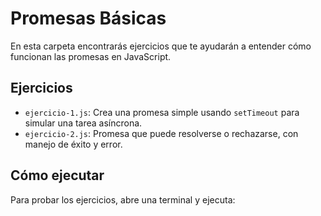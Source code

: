 # Promesas Básicas

En esta carpeta encontrarás ejercicios que te ayudarán a entender cómo funcionan las promesas en JavaScript.

## Ejercicios

- `ejercicio-1.js`: Crea una promesa simple usando `setTimeout` para simular una tarea asíncrona.
- `ejercicio-2.js`: Promesa que puede resolverse o rechazarse, con manejo de éxito y error.

## Cómo ejecutar

Para probar los ejercicios, abre una terminal y ejecuta:

